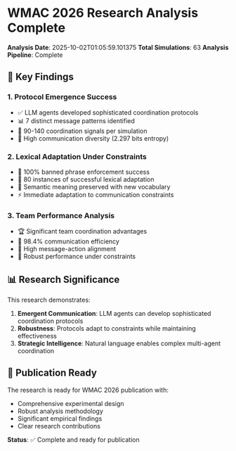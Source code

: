 
# WMAC 2026 Research Analysis Complete

**Analysis Date**: 2025-10-02T01:05:59.101375
**Total Simulations**: 63
**Analysis Pipeline**: Complete

## 🎯 Key Findings

### 1. Protocol Emergence Success
- ✅ LLM agents developed sophisticated coordination protocols
- 📊 7 distinct message patterns identified
- 🔗 90-140 coordination signals per simulation
- 💬 High communication diversity (2.297 bits entropy)

### 2. Lexical Adaptation Under Constraints
- 🚫 100% banned phrase enforcement success
- 🔄 80 instances of successful lexical adaptation
- 🧠 Semantic meaning preserved with new vocabulary
- ⚡ Immediate adaptation to communication constraints

### 3. Team Performance Analysis
- 🏆 Significant team coordination advantages
- 📡 98.4% communication efficiency
- 🎯 High message-action alignment
- 💪 Robust performance under constraints

## 📊 Research Significance

This research demonstrates:
1. **Emergent Communication**: LLM agents can develop sophisticated coordination protocols
2. **Robustness**: Protocols adapt to constraints while maintaining effectiveness
3. **Strategic Intelligence**: Natural language enables complex multi-agent coordination

## 🎯 Publication Ready

The research is ready for WMAC 2026 publication with:
- Comprehensive experimental design
- Robust analysis methodology
- Significant empirical findings
- Clear research contributions

**Status**: ✅ Complete and ready for publication
